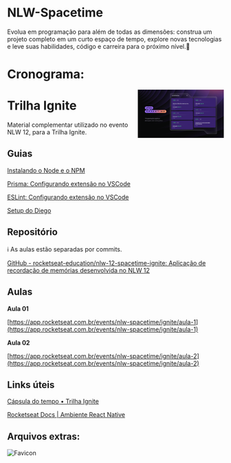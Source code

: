 # NLW-Spacetime
Evolua em programação para além de todas as dimensões: construa um projeto completo em um curto espaço de tempo, explore novas tecnologias e leve suas habilidades, código e carreira para o próximo nível.🚀

# Cronograma: 
<img src="cronograma.png" width="200px" align="right">

# Trilha Ignite

Material complementar utilizado no evento NLW 12, para a Trilha Ignite.

## Guias

[Instalando o Node e o NPM](https://www.notion.so/Instalando-o-Node-e-o-NPM-d162e2582d5c48499bc6703526912456)

[Prisma: Configurando extensão no VSCode](https://www.notion.so/Prisma-Configurando-extens-o-no-VSCode-256d8348033b4957955e0598eedd01eb)

[ESLint: Configurando extensão no VSCode](https://www.notion.so/ESLint-Configurando-extens-o-no-VSCode-d8f5486a52ae4463afbb3897d1c1fd56)

[Setup do Diego](https://www.notion.so/Setup-do-Diego-e153f5d7e0864bf4982dd6ad3f89cf3c)

## Repositório

<aside>
ℹ️  As aulas estão separadas por commits.

</aside>

[GitHub - rocketseat-education/nlw-12-spacetime-ignite: Aplicação de recordação de memórias desenvolvida no NLW 12](https://github.com/rocketseat-education/nlw-12-spacetime-ignite)

## Aulas

**Aula 01**

[https://app.rocketseat.com.br/events/nlw-spacetime/ignite/aula-1](https://app.rocketseat.com.br/events/nlw-spacetime/ignite/aula-1)

**Aula 02**

[https://app.rocketseat.com.br/events/nlw-spacetime/ignite/aula-2](https://app.rocketseat.com.br/events/nlw-spacetime/ignite/aula-2)

## Links úteis

[Cápsula do tempo • Trilha Ignite](https://www.figma.com/community/file/1240070456276424762)

[Rocketseat Docs | Ambiente React Native](https://react-native.rocketseat.dev/)

## Arquivos extras:

![Favicon](https://s3-us-west-2.amazonaws.com/secure.notion-static.com/ef4d7a33-eb32-4e83-8f45-7c3bb87119ff/favicon.png)
